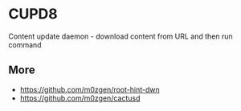 # CUPD8

Content update daemon - download content from URL and then run command

## More

* https://github.com/m0zgen/root-hint-dwn
* https://github.com/m0zgen/cactusd